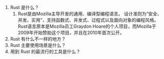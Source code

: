 1. Rust 是什么？
	1. Rust是由Mozilla主导开发的通用、编译型编程语言。 设计准则为“安全、并发、实用”，支持函数式、并发式、过程式以及面向对象的编程风格。 Rust语言原本是Mozilla员工Graydon Hoare的个人项目，而Mozilla于2009年开始赞助这个项目，并且在2010年首次公开。
2. Rust 有什么不一样的地方？
3. Rust 主要使用场景是什么？
4. 用到 Rust 的最流行的工具是什么？